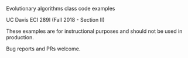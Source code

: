 Evolutionary algorithms class code examples

UC Davis ECI 289I (Fall 2018 - Section II)

These examples are for instructional purposes and should not be used in production.

Bug reports and PRs welcome.